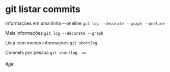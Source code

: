 # git listar commits

Informações em uma linha --oneline
`git log --decorate --graph --oneline`

Mais informações
`git log --decorate --graph`

Lista com menos informações
`git shortlog`

Commits por pessoa
`git shortlog -sn`


###### #git
